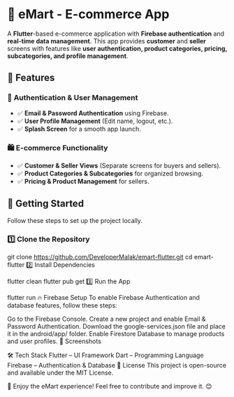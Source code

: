 # 🛒 eMart - E-commerce App

A **Flutter**-based e-commerce application with **Firebase authentication** and **real-time data management**. This app provides **customer** and **seller** screens with features like **user authentication, product categories, pricing, subcategories, and profile management**.

## 🚀 Features

### 🔑 **Authentication & User Management**
- ✅ **Email & Password Authentication** using Firebase.
- ✅ **User Profile Management** (Edit name, logout, etc.).
- ✅ **Splash Screen** for a smooth app launch.

### 🛍️ **E-commerce Functionality**
- ✅ **Customer & Seller Views** (Separate screens for buyers and sellers).
- ✅ **Product Categories & Subcategories** for organized browsing.
- ✅ **Pricing & Product Management** for sellers.

## 📲 Getting Started

Follow these steps to set up the project locally.

### **1️⃣ Clone the Repository**  
git clone https://github.com/DeveloperMalak/emart-flutter.git
cd emart-flutter
2️⃣ Install Dependencies

flutter clean
flutter pub get
3️⃣ Run the App

flutter run
🔥 Firebase Setup
To enable Firebase Authentication and database features, follow these steps:

Go to the Firebase Console.
Create a new project and enable Email & Password Authentication.
Download the google-services.json file and place it in the android/app/ folder.
Enable Firestore Database to manage products and user profiles.
📸 Screenshots



🛠️ Tech Stack
Flutter – UI Framework
Dart – Programming Language
Firebase – Authentication & Database
📜 License
This project is open-source and available under the MIT License.

🚀 Enjoy the eMart experience! Feel free to contribute and improve it. 😊
